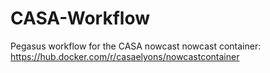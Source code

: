 # CASA-Workflow
Pegasus workflow for the CASA nowcast 
nowcast container: https://hub.docker.com/r/casaelyons/nowcastcontainer
